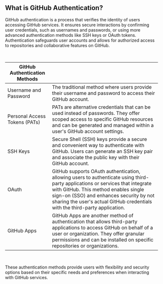 ## What is GitHub Authentication?

GitHub authentication is a process that verifies the identity of users accessing GitHub services. It ensures secure interactions by confirming user credentials, such as usernames and passwords, or using more advanced authentication methods like SSH keys or OAuth tokens. Authentication safeguards user accounts and allows for authorized access to repositories and collaborative features on GitHub.

<br />

| GitHub Authentication Methods | |
| -------------------- | --------------------|
| Username and Password | The traditional method where users provide their username and password to access their GitHub account. |
| Personal Access Tokens (PATs) | PATs are alternative credentials that can be used instead of passwords. They offer scoped access to specific GitHub resources and can be generated and managed within a user's GitHub account settings. | 
| SSH Keys | Secure Shell (SSH) keys provide a secure and convenient way to authenticate with GitHub. Users can generate an SSH key pair and associate the public key with their GitHub account. |
| OAuth | GitHub supports OAuth authentication, allowing users to authenticate using third-party applications or services that integrate with GitHub. This method enables single sign-on (SSO) and enhances security by not sharing the user's actual GitHub credentials with the third-party application.
| GitHub Apps | GitHub Apps are another method of authentication that allows third-party applications to access GitHub on behalf of a user or organization. They offer granular permissions and can be installed on specific repositories or organizations.
<br />

These authentication methods provide users with flexibility and security options based on their specific needs and preferences when interacting with GitHub services.

<br />

